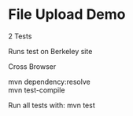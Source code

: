 # File Upload Demo

2 Tests 

Runs test on Berkeley site

Cross Browser

mvn dependency:resolve    
mvn test-compile

Run all tests with: mvn test
